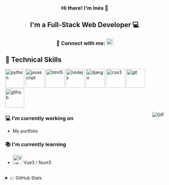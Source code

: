 <!-- O_O -->

<h3 align="center">
Hi there! I'm Inés 👋
</h3>
<h2 align="center">
I'm a Full-Stack Web Developer 💻 
</h2> 
<h3 align="center">  🤝 Connect with me:  <a href="https://www.linkedin.com/in/ines-sorzano-5a2907208/"><img src="https://upload.wikimedia.org/wikipedia/commons/thumb/8/81/LinkedIn_icon.svg/1024px-LinkedIn_icon.svg.png" alt="Ines Sorzano | LinkedIn" width="21px"/></a> </h4>


## 💼 Technical Skills
<p align="left">
    <img style="margin: auto;" src="https://raw.githubusercontent.com/sachuverma/sachuverma/master/icons/python.png" alt=python width="60" height="60"/>
    <img style="margin: auto;" src="https://raw.githubusercontent.com/sachuverma/sachuverma/master/icons/js.png" alt=javascript width="60" height="60"/>
    <img style="margin: auto;" src="https://raw.githubusercontent.com/sachuverma/sachuverma/master/icons/html5.png" alt=html5 width="60" height="60"/> 
    <img style="margin: auto;" src="https://raw.githubusercontent.com/sachuverma/sachuverma/master/icons/node.png" alt=nodejs width="60" height="60"/>
    <img style="margin: auto;" src="https://raw.githubusercontent.com/sachuverma/sachuverma/master/icons/django.png" alt=django width="60" height="60"/>
    <img style="margin: auto;" src="https://raw.githubusercontent.com/sachuverma/sachuverma/master/icons/css3.png" alt=css3 width="60" height="60"/> 
    <img style="margin: auto;" src="https://raw.githubusercontent.com/sachuverma/sachuverma/master/icons/git.png" alt=git width="60" height="60"/>
    <img style="margin: auto;" src="https://raw.githubusercontent.com/sachuverma/sachuverma/master/icons/github.png" alt=github width="60" height="60"/>
</p>

<img  z-index="9" align="right" alt="GIF" src="https://media0.giphy.com/media/v1.Y2lkPTc5MGI3NjExYnI3aWRpa3Rhcno4b2MxbmxrdG95N3JzbGdvaTBuNWg1YTBkemF4eCZlcD12MV9pbnRlcm5hbF9naWZfYnlfaWQmY3Q9Zw/LmBsnpDCuturMhtLfw/giphy.webp">
    <div>
      <h3> 💻 I'm currently working on</h3>
        <ul>
          <li> My portfolio </li>
        </ul> 
      <h3> 📚 I'm currently learning </h3>
      <ul>
        <li> <img height="30" src="https://vuejs.org/images/logo.png" alt="Vue logo"> Vue3 / Nuxt3  </li> 
      </ul> 
  </div>
<br>
  <details>
  <summary> 📈 GitHub Stats </summary>
    
  ![Anurag's github stats](https://github-profile-trophy.vercel.app/?username=InesSorzano&title=Commits,Repositories&theme=dark_lover&no-frame=true)
  
  [![Top Langs](https://github-readme-stats.vercel.app/api/top-langs/?username=InesSorzano&layout=compact&theme=vision-friendly-dark&hide_border=true)](https://github.com/InesSorzano)
  
  [![Streak stats](http://github-readme-streak-stats.herokuapp.com?user=InesSorzano&theme=dark&background=000000&hide_border=true)](https://github.com/InesSorzano)
</details>
